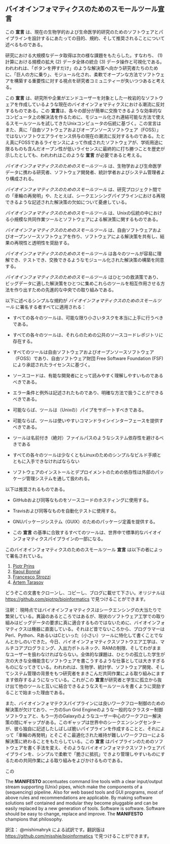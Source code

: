 ## バイオインフォマティクスのためのスモールツール**宣言**

この **宣言** は、現在の生物学的および生命医学的研究のためのソフトウェアとパイプラインを設計するにあたっての目的、規約、そして推奨されることについて述べるものである。

研究における大規模なデータ取得は次の様な課題をもたらした。すなわち、
(1) 計算における規模の拡大 (2) データ全体の統合 (3) データ操作と可視化である。われわれは、「ボタンを押すだけ」のような解決策へ向かう研究者たちのために、「巨人の方に乗り」、モジュール化され、柔軟でオープンな方法でソフトウェアを構築する重要性に対する視点を研究者コミュニティーが失いつつあると考える。

この **宣言** は、研究所や企業がエンドユーザーを対象とした一枚岩的なソフトウェアを作成しているような現在のバイオインフォマティクスにおける潮流に反対するものである。この **宣言**は、各々の部分が簡単に交換できるような効率的なコンピュータ上の解決法を作るために、モジュール化され連結可能な方法で使えるスモールツールを試してきたUnixコンピュータの伝統に基づく。この宣言はまた、真に「自由ソフトウェアおよびオープンソースソフトウェア（FOSS）」ではないソフトウエアライセンス供与の現在の潮流に反対するものである。たとえ真にFOSSであるライセンスによって作成されたソフトウェアが、学術用途に限るものも含んだオープン性が低いライセンスに最終的に打ち勝つことを歴史が示したとしても、われわれはこのような **宣言** が必要であると考える。

*バイオインフォマティクスのためのスモールツール* は、生物学および生命医学データに携わる研究者、ソフトウェア開発者、統計学者およびシステム管理者より構成される。

*バイオインフォマティクスのためのスモールツール* は、研究プロジェクト間での「車輪の再発明」や、たとえば、シークエンシングパイプラインにおける再現できるような記述された解決策の欠如について憂慮している。

*バイオインフォマティクスのためのスモールツール* は、Unixの伝統の中における小規模な共同作業ツールとソフトウェアによる解決策に関するものである。

*バイオインフォマティクスのためのスモールツール* は、自由ソフトウェアおよびオープンソースソフトウェアを作り、ソフトウェアによる解決策を共有し、結果の再現性と透明性を奨励する。

*バイオインフォマティクスのためのスモールツール* は各々のツールが容易に理解でき、テストでき、交換できるようなモジュール化された解決策の構築を同意する。

*バイオインフォマティクスのためのスモールツール*  はひとつの救済策であり、ビッグデータに適した解決策をひとつに集めこれらのツールを相互作用させる方法を作り出すための先進的な中央での取り組みである。

以下に述べるシンプルな規約が *バイオインフォマティクスのためのスモールツール*  に署名する者すべてに適用される：

* すべての各々のツールは、可能な限り小さいタスクを本当に上手に行うべきである。

* すべての各々のツールは、それらのための公共のソースコードレポジトリに存在する。

* すべてのツールは自由ソフトウェアおよびオープンソースソフトウェア（FOSS）であり、自由ソフトウェア財団 Free Software Foundation (FSF)により承認されたライセンスに基づく。

* ソースコードは、有能な開発者にとって読みやすく理解しやすいものであるべきである。 

* エラー条件と例外は記述されたものであり、明確な方法で扱うことができるべきである。
  
* 可能ならば、ツールは（Unixの）パイプをサポートすべきである。

* 可能ならば、ツールは使いやすいコマンドラインインターフェースを提供すべきである。

* ツールは名前付き（絶対）ファイルパスのようなシステム依存性を避けるべきである

* すべての各々のツールは少なくともLinuxのためのシンプルなビルド手順とともに入手できなければならない

* ソフトウェアのインストールとデプロイメントのための依存性は外部のパッケージ管理システムを通して扱われる。

以下は推奨されるものである。

* GitHubおよび同等なものをソースコードのホスティングに使用する。

* Travisおよび同等なものを自動化テストに使用する。

* GNUパッケージシステム（GUIX）のためのパッケージ定義を提供する。

* この **宣言** の基準に合致するすべてのツールは、世界中で標準的なバイオインフォマティクスパイプラインの一部になる。

このバイオインフォマティクスのためのスモールツール **宣言** は以下の者によって署名されている。

1. [Pjotr Prins](http://thebird.nl/)
2. [Raoul Bonnal](https://github.com/helios)
3. [Francesco Strozzi](https://github.com/fstrozzi)
4. [Artem Tarasov](https://github.com/lomereiter)

どうぞこの文書をクローンし、コピーし、ブログに載せて下さい。オリジナルは https://github.com/pjotrp/bioinformatics で見つけることができます。

注釈：
現時点ではバイオインフォマティクスはシークエンシングの大当たりで繁栄している。異論のあるところではあるが、現状のソフトウェア工学での取り組みはビッグデータの要求に真に適合するものではないために、バイオインフォマティクスは機器に直面している。それほど昔でないころから、プログラマーはPerl、Python、RあるいはCといった（小さい）ツールに特化して書くことでなんとかしのいできた。今日、バイオインフォマティクスソフトウエア工学は、マルチコアプログラミング、入出力ボトルネック、RAMの制限、そしてわがままなユーザーを扱わなければならない。全体的な課題は、ひとりの孤立した学生が次の大きな全機能含むソフトウェアを書こうするような仕事としては大きすぎるものになってきている。われわれは、生物学、統計学、ソフトウェア開発、そしてシステム管理の背景をもつ研究者をまきこんだ共同作業による取り組みにますます依存するようになっている。これがこの **宣言**が研究者と学生に孤立から抜け出て他のツールと互いに結合できるようなスモールツールを書くように奨励することで始まった理由である。

また、バイオインフォマテクスパイプラインには良いワークフロー制御のための解決策が欠けており、一方のSun Grid Engineのような一般的なクラスター制御ソフトウェアと、もう一方のGalaxyのようなユーザー中心のワークフロー解決策の間にギャップがある。このギャップは世界中のシークエンシングセンターが、彼ら独自に記述したしばしば脆いパイプラインを作成することと、それによって「車輪の再発明」とそこそこ最適化された維持が難しいワークフローによる解決策に終わることをもたらしている。この **宣言**  はパイプラインのためのソフトウェアを書く手法を変え、そのようなバイオインフォマテクスソフトウェアパイプラインを、シンプルで柔軟で「脆さに抵抗」できより管理しやすいものにするための共同作業による取り組みをよびかけるものである。

この 

The **MANIFESTO** accentuates command line tools with a clear input/output stream
supporting (Unix) pipes, which make the components of a (sequencing) pipeline.
Also for web based tools and GUI programs, most of above rules and
recommendations are applicable. By making software solutions self contained and
modular they become pluggable and can be easily replaced by a new generation of
tools. Software is software. Software should be easy to change, replace and
improve. The **MANIFESTO** champions that philosophy.

訳注：
@mishimahryk による試訳です。翻訳版は https://github.com/misshie/bioinformatics で見つけることができます。

